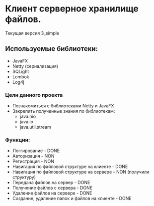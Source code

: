 # Клиент серверное хранилище файлов. #
Текущая версия 3_simple
## Используемые библиотеки: #
* JavaFX
* Netty (сериализация)
* SQLight
* Lombok
* Log4j
### Цели данного проекта
* Познакомиться с библиотеками Netty и JavaFX
* Закрепить полученные знания по библиотекам:
    * java.nio
    * java.io
    * java.util.stream 
### Функции: #
* Логгирование - DONE
* Авторизация - NON
* Регистрация - NON 
* Навигация по файловой структуре на клиенте - DONE
* Навигация по файловой структуре на сервере - NON (получили структуру)
* Передача файлов на сервер - DONE
* Получение файлов с сервера - DONE
* Удаление файлов на сервере - DONE
* Создание, удаление папок и файлов на клиенте - DONE


